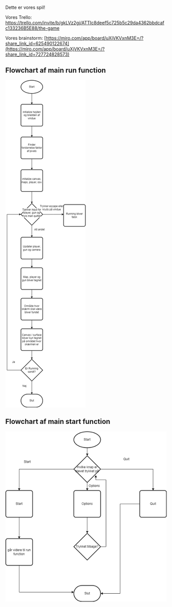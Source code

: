 Dette er vores spil!

Vores Trello:
https://trello.com/invite/b/gkLVz2gj/ATTIc8deef5c725b5c29da4362bbdcafc133236B5E88/the-game


Vores brainstorm:
[https://miro.com/app/board/uXjVKVxnM3E=/?share_link_id=625490122674](https://miro.com/app/board/uXjVKVxnM3E=/?share_link_id=727724828573)

## Flowchart af main run function

![Tegne knap flowchart af sidste version](Flowchart/02-05-24/Flowchart_run_02-05-24.png)

## Flowchart af main start function

![Tegne knap flowchart af sidste version](Flowchart/02-05-24/Flowchart_start_02-05-24.png)
